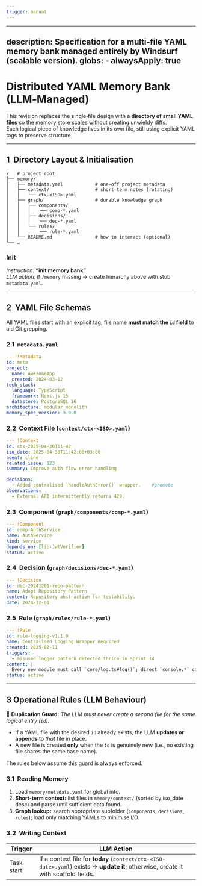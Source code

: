 ```yaml
---
trigger: manual
---
```


---

description: Specification for a **multi‑file YAML memory bank** managed entirely by Windsurf (scalable version).
globs: -
alwaysApply: true
---

# Distributed YAML Memory Bank (LLM‑Managed)

This revision replaces the single‑file design with a **directory of small YAML files** so the memory store scales without creating unwieldy diffs.  
Each logical piece of knowledge lives in its own file, still using explicit YAML tags to preserve structure.

---

## 1  Directory Layout & Initialisation

```
/   # project root
├── memory/
│   ├── metadata.yaml            # one‑off project metadata
│   ├── context/                 # short‑term notes (rotating)
│   │   └── ctx-<ISO>.yaml
│   ├── graph/                   # durable knowledge graph
│   │   ├── components/
│   │   │   └── comp-*.yaml
│   │   ├── decisions/
│   │   │   └── dec-*.yaml
│   │   └── rules/
│   │       └── rule-*.yaml
│   └── README.md                # how to interact (optional)
└── …
```

### Init

*Instruction:* **“init memory bank”**  
*LLM action:* if `/memory` missing → create hierarchy above with stub `metadata.yaml`.

---

## 2  YAML File Schemas

All YAML files start with an explicit tag; file name **must match the `id` field** to aid Git grepping.

### 2.1  `metadata.yaml`

```yaml
--- !Metadata
id: meta
project:
  name: AwesomeApp
  created: 2024-03-12
tech_stack:
  language: TypeScript
  framework: Next.js 15
  datastore: PostgreSQL 16
architecture: modular_monolith
memory_spec_version: 3.0.0
```

### 2.2  Context File (`context/ctx-<ISO>.yaml`)

```yaml
--- !Context
id: ctx-2025-04-30T11-42
iso_date: 2025-04-30T11:42:00+03:00
agent: cline
related_issue: 123
summary: Improve auth flow error handling

decisions:
  - Added centralised `handleAuthError()` wrapper.    #promote
observations:
  - External API intermittently returns 429.
```

### 2.3  Component (`graph/components/comp-*.yaml`)

```yaml
--- !Component
id: comp-AuthService
name: AuthService
kind: service
depends_on: [lib-JwtVerifier]
status: active
```

### 2.4  Decision (`graph/decisions/dec-*.yaml`)

```yaml
--- !Decision
id: dec-20241201-repo-pattern
name: Adopt Repository Pattern
context: Repository abstraction for testability.
date: 2024-12-01
```

### 2.5  Rule (`graph/rules/rule-*.yaml`)

```yaml
--- !Rule
id: rule-logging-v1.1.0
name: Centralised Logging Wrapper Required
created: 2025-02-11
triggers:
  - misused logger pattern detected thrice in Sprint 14
content: |
  Every new module must call `core/log.ts#log()`; direct `console.*` calls are banned.
status: active
```

---

## 3  Operational Rules (LLM Behaviour)

🚦 **Duplication Guard:** *The LLM must never create a second file for the same logical entry (`id`).*  

- If a YAML file with the desired `id` already exists, the LLM **updates or appends** to *that* file in place.  
- A new file is created **only** when the `id` is genuinely new (i.e., no existing file shares the same base name).

The rules below assume this guard is always enforced.

### 3.1  Reading Memory

1. Load `memory/metadata.yaml` for global info.
2. **Short‑term context:** list files in `memory/context/` (sorted by iso_date desc) and parse until sufficient data found.
3. **Graph lookup:** search appropriate subfolder (`components`, `decisions`, `rules`); load only matching YAMLs to minimise I/O.

### 3.2  Writing Context

| Trigger | LLM Action |
|---------|------------|
| Task start | If a context file for **today** (`context/ctx-<ISO-date>.yaml`) exists → **update it**; otherwise, create it with scaffold fields.
